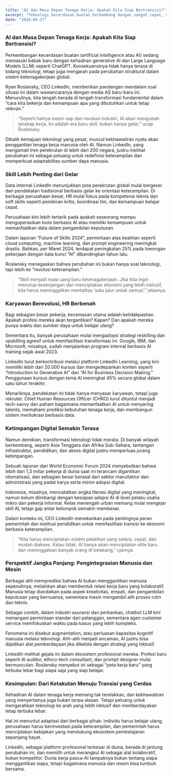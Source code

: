 ```yaml
---
title: "AI dan Masa Depan Tenaga Kerja: Apakah Kita Siap Bertransisi?"
excerpt: "Teknologi kecerdasan buatan berkembang dengan sangat cepat, membawa peluang baru sekaligus kekhawatiran soal masa depan pekerjaan manusia. CEO LinkedIn Ryan Roslansky memberikan pandangannya mengenai arah perkembangan ini."
date: "2024-04-27"
---
```


### AI dan Masa Depan Tenaga Kerja: Apakah Kita Siap Bertransisi?

Perkembangan kecerdasan buatan (artificial intelligence atau AI) sedang memasuki babak baru dengan kehadiran generative AI dan Large Language Models (LLM) seperti ChatGPT. Konsekuensinya tidak hanya terasa di bidang teknologi, tetapi juga mengarah pada perubahan struktural dalam sistem ketenagakerjaan global.

Ryan Roslansky, CEO LinkedIn, memberikan pandangan mendalam soal situasi ini dalam wawancaranya dengan media AS baru-baru ini. Menurutnya, kita tengah berada di tengah transformasi fundamental dalam “cara kita bekerja dan kemampuan apa yang dibutuhkan untuk tetap relevan.”

> “Seperti halnya mesin uap dan revolusi industri, AI akan mengubah lanskap kerja. Ini adalah era baru skill, bukan hanya gelar,” ucap Roslansky.

Dibalik kemajuan teknologi yang pesat, muncul kekhawatiran nyata akan penggantian tenaga kerja manusia oleh AI. Namun LinkedIn, yang mengamati tren perekrutan di lebih dari 200 negara, justru melihat perubahan ini sebagai peluang untuk redefinisi keterampilan dan memperkuat adaptabilitas sumber daya manusia.

### Skill Lebih Penting dari Gelar

Data internal LinkedIn menunjukkan pola perekrutan global mulai bergeser dari pendekatan tradisional berbasis gelar ke orientasi keterampilan. Di berbagai perusahaan besar, HR mulai fokus pada kompetensi teknis dan soft skills seperti pemikiran kritis, koordinasi tim, dan kemampuan belajar cepat.

Perusahaan kini lebih tertarik pada apakah seseorang mampu mengoperasikan tools berbasis AI atau memiliki kemampuan untuk memanfaatkan data dalam pengambilan keputusan.

Dalam laporan “Future of Skills 2024”, permintaan atas keahlian seperti cloud computing, machine learning, dan prompt engineering meningkat drastis. Bahkan, per Maret 2024, terdapat peningkatan 25% pada lowongan pekerjaan dengan kata kunci “AI” dibandingkan tahun lalu.

Roslansky menegaskan bahwa perubahan ini bukan hanya soal teknologi, tapi lebih ke “revolusi keterampilan.”

> “Skill menjadi mata uang baru ketenagakerjaan. Jika kita ingin menutup kesenjangan dan menciptakan ekonomi yang lebih inklusif, kita harus meninggalkan mentalitas ‘satu jalur untuk semua’,” jelasnya.

### Karyawan Berevolusi, HR Berbenah

Bagi sebagian besar pekerja, kecemasan utama adalah ketidakpastian. Apakah profesi mereka akan tergantikan? Kapan? Dan apakah mereka punya waktu dan sumber daya untuk belajar ulang?

Sementara itu, banyak perusahaan mulai mengadopsi strategi reskilling dan upskilling agresif untuk memfasilitasi transformasi ini. Google, IBM, dan Microsoft, misalnya, sudah menjalankan program internal berbasis AI training sejak awal 2023.

LinkedIn turut berkontribusi melalui platform LinkedIn Learning, yang kini memiliki lebih dari 20.000 kursus dan mengedepankan konten seperti “Introduction to Generative AI” dan “AI for Business Decision Making.” Penggunaan kursus dengan tema AI meningkat 45% secara global dalam satu tahun terakhir.

Menariknya, pendekatan ini tidak hanya menyasar karyawan, tetapi juga rekruter. Chief Human Resources Officer (CHRO) turut dituntut menjadi tech-savvy dan paham bagaimana memanfaatkan AI untuk menyaring talenta, memahami prediksi kebutuhan tenaga kerja, dan membangun sistem meritokrasi berbasis data.

### Ketimpangan Digital Semakin Terasa

Namun demikian, transformasi teknologi tidak merata. Di banyak wilayah berkembang, seperti Asia Tenggara dan Afrika Sub-Sahara, tantangan infrastruktur, pendidikan, dan akses digital justru memperluas jurang ketimpangan.

Sebuah laporan dari World Economic Forum 2024 menyebutkan bahwa lebih dari 1,3 miliar pekerja di dunia saat ini terancam digantikan otomatisasi, dan sebagian besar berasal dari sektor manufaktur dan administrasi yang padat karya serta minim adopsi digital.

Indonesia, misalnya, mencatatkan angka literasi digital yang meningkat, namun belum diimbangi dengan kesiapan adopsi AI di level pelaku usaha mikro dan pekerja informal. Kelas menengah urban memang mulai mengejar skill AI, tetapi gap antar kelompok semakin membesar.

Dalam konteks ini, CEO LinkedIn menekankan pada pentingnya peran pemerintah dan institusi pendidikan untuk memfasilitasi transisi ke ekonomi berbasis keterampilan.

> “Kita harus menciptakan sistem pelatihan yang setara, cepat, dan mudah diakses. Kalau tidak, AI hanya akan menciptakan elite baru dan meninggalkan banyak orang di belakang,” ujarnya.

### Perspektif Jangka Panjang: Pengintegrasian Manusia dan Mesin

Berbagai ahli memprediksi bahwa AI bukan menggantikan manusia sepenuhnya, melainkan akan membentuk relasi kerja baru yang kolaboratif. Manusia tetap diandalkan pada aspek kreativitas, empati, dan pengambilan keputusan yang bernuansa, sementara mesin mengambil alih proses rutin dan teknis.

Sebagai contoh, dalam industri asuransi dan perbankan, chatbot LLM kini menangani permintaan standar dari pelanggan, sementara agen customer service memfokuskan waktu pada kasus yang lebih kompleks.

Fenomena ini disebut augmentation, atau perluasan kapasitas kognitif manusia melalui teknologi. Alih-alih menjadi ancaman, AI justru bisa dijadikan alat pemberdayaan jika dikelola dengan strategi yang inklusif.

LinkedIn melihat gejala ini dalam ekosistem profesional mereka. Profesi baru seperti AI auditor, ethico-tech consultant, dan prompt designer mulai bermunculan. Roslansky menyebut ini sebagai “peta kerja baru” yang terbuka lebar bagi siapa saja yang siap belajar.

### Kesimpulan: Dari Ketakutan Menuju Transisi yang Cerdas

Kehadiran AI dalam tenaga kerja memang tak terelakkan, dan kekhawatiran yang menyertainya juga bukan tanpa alasan. Tetapi peluang untuk mengarahkan teknologi ke arah yang lebih inklusif dan memberdayakan tetap terbuka lebar.

Hal ini menuntut adaptasi dari berbagai pihak: individu harus belajar ulang, perusahaan harus berinvestasi pada keterampilan, dan pemerintah harus menciptakan kebijakan yang mendukung ekosistem pembelajaran sepanjang hayat.

LinkedIn, sebagai platform profesional terbesar di dunia, berada di jantung perubahan ini, dan memilih untuk merangkul AI sebagai alat kolaboratif, bukan kompetitor. Dunia kerja pasca-AI tampaknya bukan tentang siapa menggantikan siapa, tetapi bagaimana manusia dan mesin bisa tumbuh bersama.
